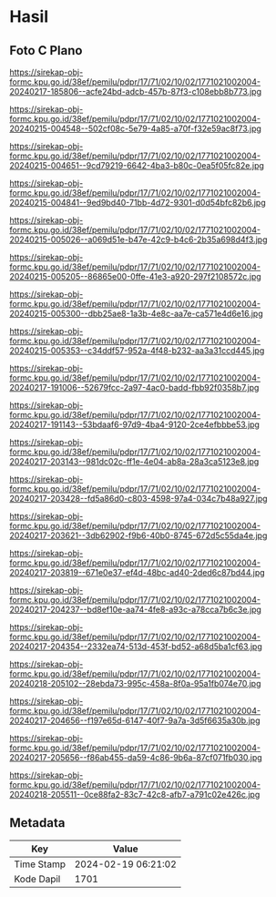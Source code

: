 # Hasil

## Foto C Plano

https://sirekap-obj-formc.kpu.go.id/38ef/pemilu/pdpr/17/71/02/10/02/1771021002004-20240217-185806--acfe24bd-adcb-457b-87f3-c108ebb8b773.jpg

https://sirekap-obj-formc.kpu.go.id/38ef/pemilu/pdpr/17/71/02/10/02/1771021002004-20240215-004548--502cf08c-5e79-4a85-a70f-f32e59ac8f73.jpg

https://sirekap-obj-formc.kpu.go.id/38ef/pemilu/pdpr/17/71/02/10/02/1771021002004-20240215-004651--9cd79219-6642-4ba3-b80c-0ea5f05fc82e.jpg

https://sirekap-obj-formc.kpu.go.id/38ef/pemilu/pdpr/17/71/02/10/02/1771021002004-20240215-004841--9ed9bd40-71bb-4d72-9301-d0d54bfc82b6.jpg

https://sirekap-obj-formc.kpu.go.id/38ef/pemilu/pdpr/17/71/02/10/02/1771021002004-20240215-005026--a069d51e-b47e-42c9-b4c6-2b35a698d4f3.jpg

https://sirekap-obj-formc.kpu.go.id/38ef/pemilu/pdpr/17/71/02/10/02/1771021002004-20240215-005205--86865e00-0ffe-41e3-a920-297f2108572c.jpg

https://sirekap-obj-formc.kpu.go.id/38ef/pemilu/pdpr/17/71/02/10/02/1771021002004-20240215-005300--dbb25ae8-1a3b-4e8c-aa7e-ca571e4d6e16.jpg

https://sirekap-obj-formc.kpu.go.id/38ef/pemilu/pdpr/17/71/02/10/02/1771021002004-20240215-005353--c34ddf57-952a-4f48-b232-aa3a31ccd445.jpg

https://sirekap-obj-formc.kpu.go.id/38ef/pemilu/pdpr/17/71/02/10/02/1771021002004-20240217-191006--52679fcc-2a97-4ac0-badd-fbb92f0358b7.jpg

https://sirekap-obj-formc.kpu.go.id/38ef/pemilu/pdpr/17/71/02/10/02/1771021002004-20240217-191143--53bdaaf6-97d9-4ba4-9120-2ce4efbbbe53.jpg

https://sirekap-obj-formc.kpu.go.id/38ef/pemilu/pdpr/17/71/02/10/02/1771021002004-20240217-203143--981dc02c-ff1e-4e04-ab8a-28a3ca5123e8.jpg

https://sirekap-obj-formc.kpu.go.id/38ef/pemilu/pdpr/17/71/02/10/02/1771021002004-20240217-203428--fd5a86d0-c803-4598-97a4-034c7b48a927.jpg

https://sirekap-obj-formc.kpu.go.id/38ef/pemilu/pdpr/17/71/02/10/02/1771021002004-20240217-203621--3db62902-f9b6-40b0-8745-672d5c55da4e.jpg

https://sirekap-obj-formc.kpu.go.id/38ef/pemilu/pdpr/17/71/02/10/02/1771021002004-20240217-203819--671e0e37-ef4d-48bc-ad40-2ded6c87bd44.jpg

https://sirekap-obj-formc.kpu.go.id/38ef/pemilu/pdpr/17/71/02/10/02/1771021002004-20240217-204237--bd8ef10e-aa74-4fe8-a93c-a78cca7b6c3e.jpg

https://sirekap-obj-formc.kpu.go.id/38ef/pemilu/pdpr/17/71/02/10/02/1771021002004-20240217-204354--2332ea74-513d-453f-bd52-a68d5ba1cf63.jpg

https://sirekap-obj-formc.kpu.go.id/38ef/pemilu/pdpr/17/71/02/10/02/1771021002004-20240218-205102--28ebda73-995c-458a-8f0a-95a1fb074e70.jpg

https://sirekap-obj-formc.kpu.go.id/38ef/pemilu/pdpr/17/71/02/10/02/1771021002004-20240217-204656--f197e65d-6147-40f7-9a7a-3d5f6635a30b.jpg

https://sirekap-obj-formc.kpu.go.id/38ef/pemilu/pdpr/17/71/02/10/02/1771021002004-20240217-205656--f86ab455-da59-4c86-9b6a-87cf071fb030.jpg

https://sirekap-obj-formc.kpu.go.id/38ef/pemilu/pdpr/17/71/02/10/02/1771021002004-20240218-205511--0ce88fa2-83c7-42c8-afb7-a791c02e426c.jpg


## Metadata

| Key        | Value               |
| ---------- | ------------------- |
| Time Stamp | 2024-02-19 06:21:02 |
| Kode Dapil | 1701                |



